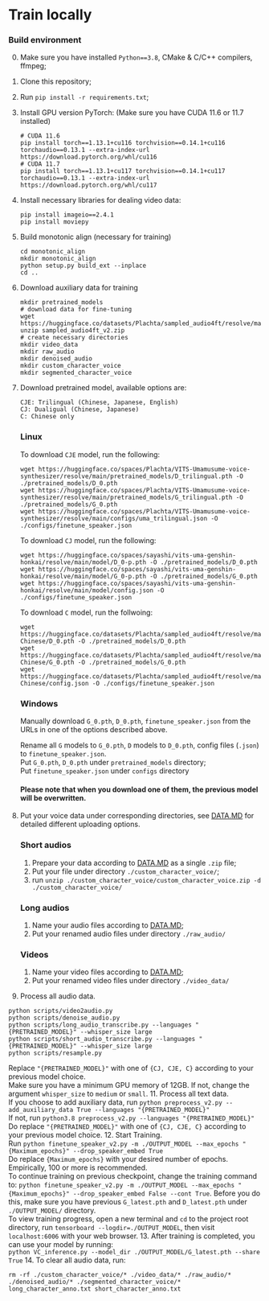 # Train locally
### Build environment
0. Make sure you have installed `Python==3.8`, CMake & C/C++ compilers, ffmpeg; 
1. Clone this repository;
2. Run `pip install -r requirements.txt`;
3. Install GPU version PyTorch: (Make sure you have CUDA 11.6 or 11.7 installed)
    ```
   # CUDA 11.6
    pip install torch==1.13.1+cu116 torchvision==0.14.1+cu116 torchaudio==0.13.1 --extra-index-url https://download.pytorch.org/whl/cu116
    # CUDA 11.7
    pip install torch==1.13.1+cu117 torchvision==0.14.1+cu117 torchaudio==0.13.1 --extra-index-url https://download.pytorch.org/whl/cu117
   ```
4. Install necessary libraries for dealing video data:
    ```
   pip install imageio==2.4.1
   pip install moviepy
   ```
5. Build monotonic align (necessary for training)
    ```
    cd monotonic_align
    mkdir monotonic_align
    python setup.py build_ext --inplace
    cd ..
    ```
6. Download auxiliary data for training
    ```
    mkdir pretrained_models
    # download data for fine-tuning
    wget https://huggingface.co/datasets/Plachta/sampled_audio4ft/resolve/main/sampled_audio4ft_v2.zip
    unzip sampled_audio4ft_v2.zip
    # create necessary directories
    mkdir video_data
    mkdir raw_audio
    mkdir denoised_audio
    mkdir custom_character_voice
    mkdir segmented_character_voice
   ```
7. Download pretrained model, available options are:
    ```
   CJE: Trilingual (Chinese, Japanese, English)
   CJ: Dualigual (Chinese, Japanese)
   C: Chinese only
   ```
   ### Linux
   To download `CJE` model, run the following:
    ```
   wget https://huggingface.co/spaces/Plachta/VITS-Umamusume-voice-synthesizer/resolve/main/pretrained_models/D_trilingual.pth -O ./pretrained_models/D_0.pth
   wget https://huggingface.co/spaces/Plachta/VITS-Umamusume-voice-synthesizer/resolve/main/pretrained_models/G_trilingual.pth -O ./pretrained_models/G_0.pth
   wget https://huggingface.co/spaces/Plachta/VITS-Umamusume-voice-synthesizer/resolve/main/configs/uma_trilingual.json -O ./configs/finetune_speaker.json
   ```
   To download `CJ` model, run the following:
   ```
   wget https://huggingface.co/spaces/sayashi/vits-uma-genshin-honkai/resolve/main/model/D_0-p.pth -O ./pretrained_models/D_0.pth
   wget https://huggingface.co/spaces/sayashi/vits-uma-genshin-honkai/resolve/main/model/G_0-p.pth -O ./pretrained_models/G_0.pth
   wget https://huggingface.co/spaces/sayashi/vits-uma-genshin-honkai/resolve/main/model/config.json -O ./configs/finetune_speaker.json
   ```
   To download `C` model, run the follwoing:
   ```
   wget https://huggingface.co/datasets/Plachta/sampled_audio4ft/resolve/main/VITS-Chinese/D_0.pth -O ./pretrained_models/D_0.pth
   wget https://huggingface.co/datasets/Plachta/sampled_audio4ft/resolve/main/VITS-Chinese/G_0.pth -O ./pretrained_models/G_0.pth
   wget https://huggingface.co/datasets/Plachta/sampled_audio4ft/resolve/main/VITS-Chinese/config.json -O ./configs/finetune_speaker.json
   ```
   ### Windows
   Manually download `G_0.pth`, `D_0.pth`, `finetune_speaker.json` from the URLs in one of the options described above.
   
   Rename all `G` models to `G_0.pth`, `D` models to `D_0.pth`, config files (`.json`) to `finetune_speaker.json`.  
   Put `G_0.pth`, `D_0.pth` under `pretrained_models` directory;  
   Put `finetune_speaker.json` under `configs` directory  
   
   #### Please note that when you download one of them, the previous model will be overwritten.
9. Put your voice data under corresponding directories, see [DATA.MD](https://github.com/Plachtaa/VITS-fast-fine-tuning/blob/main/DATA_EN.MD) for detailed different uploading options.
   ### Short audios
   1. Prepare your data according to [DATA.MD](https://github.com/Plachtaa/VITS-fast-fine-tuning/blob/main/DATA_EN.MD) as a single `.zip` file;  
   2. Put your file under directory `./custom_character_voice/`;
   3. run `unzip ./custom_character_voice/custom_character_voice.zip -d ./custom_character_voice/`
   
   ### Long audios
   1. Name your audio files according to [DATA.MD](https://github.com/Plachtaa/VITS-fast-fine-tuning/blob/main/DATA_EN.MD);
   2. Put your renamed audio files under directory `./raw_audio/`
   
   ### Videos
   1. Name your video files according to [DATA.MD](https://github.com/Plachtaa/VITS-fast-fine-tuning/blob/main/DATA_EN.MD);
   2. Put your renamed video files under directory `./video_data/`
10. Process all audio data.
   ```
   python scripts/video2audio.py
   python scripts/denoise_audio.py
   python scripts/long_audio_transcribe.py --languages "{PRETRAINED_MODEL}" --whisper_size large
   python scripts/short_audio_transcribe.py --languages "{PRETRAINED_MODEL}" --whisper_size large
   python scripts/resample.py
   ```
   Replace `"{PRETRAINED_MODEL}"` with one of `{CJ, CJE, C}` according to your previous model choice.  
   Make sure you have a minimum GPU memory of 12GB. If not, change the argument `whisper_size` to `medium` or `small`.
11. Process all text data.  
   If you choose to add auxiliary data, run `python preprocess_v2.py --add_auxiliary_data True --languages "{PRETRAINED_MODEL}"`  
   If not, run `python3.8 preprocess_v2.py --languages "{PRETRAINED_MODEL}"`  
   Do replace `"{PRETRAINED_MODEL}"` with one of `{CJ, CJE, C}` according to your previous model choice.
12. Start Training.  
   Run `python finetune_speaker_v2.py -m ./OUTPUT_MODEL --max_epochs "{Maximum_epochs}" --drop_speaker_embed True`  
   Do replace `{Maximum_epochs}` with your desired number of epochs. Empirically, 100 or more is recommended.  
   To continue training on previous checkpoint, change the training command to: `python finetune_speaker_v2.py -m ./OUTPUT_MODEL --max_epochs "{Maximum_epochs}" --drop_speaker_embed False --cont True`. Before you do this, make sure you have previous `G_latest.pth` and `D_latest.pth` under `./OUTPUT_MODEL/` directory.  
   To view training progress, open a new terminal and `cd` to the project root directory, run `tensorboard --logdir=./OUTPUT_MODEL`, then visit `localhost:6006` with your web browser.
13. After training is completed, you can use your model by running:  
   `python VC_inference.py --model_dir ./OUTPUT_MODEL/G_latest.pth --share True`
14. To clear all audio data, run:  
   ```
   rm -rf ./custom_character_voice/* ./video_data/* ./raw_audio/* ./denoised_audio/* ./segmented_character_voice/* long_character_anno.txt short_character_anno.txt
   ```
